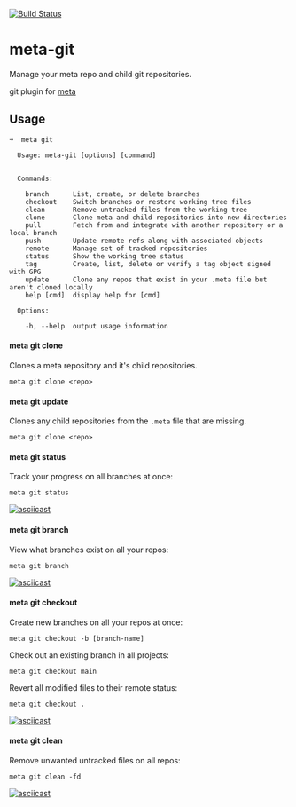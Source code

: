[![Build Status](https://travis-ci.com/mateodelnorte/meta-git.svg?branch=master)](https://travis-ci.com/mateodelnorte/meta-git)

# meta-git

Manage your meta repo and child git repositories.

git plugin for [meta](https://github.com/mateodelnorte/meta)

## Usage

```
➜  meta git

  Usage: meta-git [options] [command]


  Commands:

    branch      List, create, or delete branches
    checkout    Switch branches or restore working tree files
    clean       Remove untracked files from the working tree
    clone       Clone meta and child repositories into new directories
    pull        Fetch from and integrate with another repository or a local branch
    push        Update remote refs along with associated objects
    remote      Manage set of tracked repositories
    status      Show the working tree status
    tag         Create, list, delete or verify a tag object signed with GPG
    update      Clone any repos that exist in your .meta file but aren't cloned locally
    help [cmd]  display help for [cmd]

  Options:

    -h, --help  output usage information
```

#### meta git clone

Clones a meta repository and it's child repositories.

```
meta git clone <repo>
```

#### meta git update

Clones any child repositories from the `.meta` file that are missing.

```
meta git clone <repo>
```

#### meta git status

Track your progress on all branches at once:

```
meta git status
```

 [![asciicast](https://asciinema.org/a/83lg1tvqz9gwynixq5nhwsm2k.png)](https://asciinema.org/a/83lg1tvqz9gwynixq5nhwsm2k)

#### meta git branch

View what branches exist on all your repos:

```
meta git branch
```

 [![asciicast](https://asciinema.org/a/5nt6i1dwm73igxtjgzifyqi2y.png)](https://asciinema.org/a/5nt6i1dwm73igxtjgzifyqi2y)
 
#### meta git checkout

Create new branches on all your repos at once:

```
meta git checkout -b [branch-name]
```

Check out an existing branch in all projects:

```
meta git checkout main
```

Revert all modified files to their remote status:

```
meta git checkout .
```

 [![asciicast](https://asciinema.org/a/amhfxkwax50ef4ic4g1vqyifp.png)](https://asciinema.org/a/amhfxkwax50ef4ic4g1vqyifp)
 
#### meta git clean

Remove unwanted untracked files on all repos:

```
meta git clean -fd
```

 [![asciicast](https://asciinema.org/a/0s8f9wp49nfilzpub3tnf9shg.png)](https://asciinema.org/a/0s8f9wp49nfilzpub3tnf9shg)
